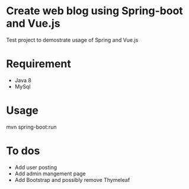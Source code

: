 # Create web blog using Spring-boot and Vue.js

Test project to demostrate usage of Spring and Vue.js

# Requirement 
- Java 8
- MySql


# Usage
mvn spring-boot:run

# To dos
- Add user posting
- Add admin mangement page
- Add Bootstrap and possibly remove Thymeleaf


